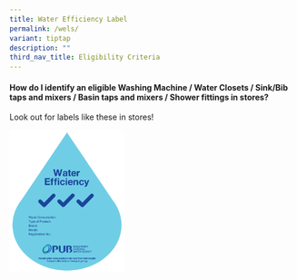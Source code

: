 ```yaml
---
title: Water Efficiency Label
permalink: /wels/
variant: tiptap
description: ""
third_nav_title: Eligibility Criteria
---
```

<h4><strong>How do I identify an eligible Washing Machine / Water Closets / Sink/Bib taps and mixers / Basin taps and mixers / Shower fittings in stores?</strong></h4>
<p>Look out for labels like these in stores!</p>
<p></p>
<div class="isomer-image-wrapper">
<img style="width: 40%;" height="auto" width="100%" alt="" src="/images/wels3tick.png">
</div>
<p></p>